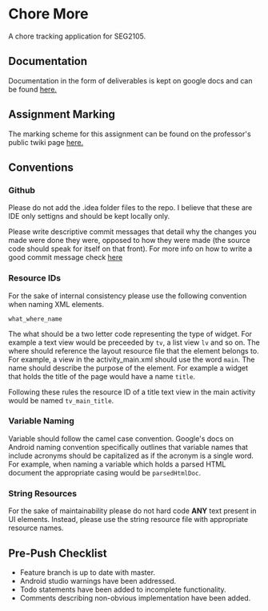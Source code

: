 # Chore More
A chore tracking application for SEG2105.

## Documentation
Documentation in the form of deliverables is kept on google docs and can be found [here.](https://docs.google.com/document/d/1hjCYiwQDpRwE42onnrBQOMQdaRyXxQ7Bzp6JxsNtucc/edit)

## Assignment Marking
The marking scheme for this assignment can be found on the professor's public twiki page [here.](http://cserg0.site.uottawa.ca/seg/bin/view/SEG2105/MarkingProject)

## Conventions
### Github
Please do not add the .idea folder files to the repo. I believe that these are IDE only settigns and should be kept locally only.

Please write descriptive commit messages that detail why the changes you made were done they were, opposed to how they were made (the source code should speak for itself on that front). For more info on how to write a good commit message check [here](https://chris.beams.io/posts/git-commit/)

### Resource IDs
For the sake of internal consistency please use the following convention when naming XML elements.

`what_where_name`

The what should be a two letter code representing the type of widget. For example a text view would be preceeded by `tv`, a list view `lv` and so on.
The where should reference the layout resource file that the element belongs to. For example, a view in the activity_main.xml should use the word `main`.
The name should describe the purpose of the element. For example a widget that holds the title of the page would have a name `title`.

Following these rules the resource ID of a title text view in the main activity would be named `tv_main_title`.

### Variable Naming
Variable should follow the camel case convention. Google's docs on Android naming convention specifically outlines that variable names that include acronyms should be capitalized as if the acronym is a single word.
For example, when naming a variable which holds a parsed HTML document the appropriate casing would be `parsedHtmlDoc`.

### String Resources
For the sake of maintainability please do not hard code **ANY** text present in UI elements. Instead, please use the string resource file with appropriate resource names. 

## Pre-Push Checklist
  * Feature branch is up to date with master.
  * Android studio warnings have been addressed.
  * Todo statements have been added to incomplete functionality.
  * Comments describing non-obvious implementation have been added.
